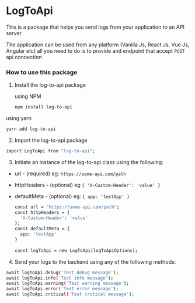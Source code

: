 # LogToApi

This is a package that helps you send logs from your application to an API server.

The application can be used from any platform (Vanilla Js, React Js, Vue Js, Angular etc) all you need to do is to provide and endpoint that accept `POST` api connection

### How to use this package

1. Install the log-to-api package

   using NPM

    ``` bash
    npm install log-to-api
    ```
  
  using yarn

  ``` bash
  yarn add log-to-api
  ```
  
2. Import the log-to-api package

  ``` bash
  import LogToApi from "log-to-api";
  ```

3. Initiate an instance of the log-to-api class using the following:

* url - (required) eg: `https://some-api.com/path`
* httpHeaders - (optional) eg `{ 'X-Custom-Header': 'value' }`
* defaultMeta - (optional) eg: `{ app: 'testApp' }`

  ``` bash
  const url = "https://some-api.com/path";
  const httpHeaders = { 
    'X-Custom-Header': 'value' 
  };
  const defaultMeta = {
    app: 'testApp'
  }
    
  const logToApi = new LogToApi(logToApiOptions);
  ```

4. Send your logs to the backend using any of the following methods:

  ```bash
  await logToApi.debug('Test debug message');
  await logToApi.info('Test info message');
  await logToApi.warning('Test warning message');
  await logToApi.error('Test error message');
  await logToApi.critical('Test critical message');
  ```
